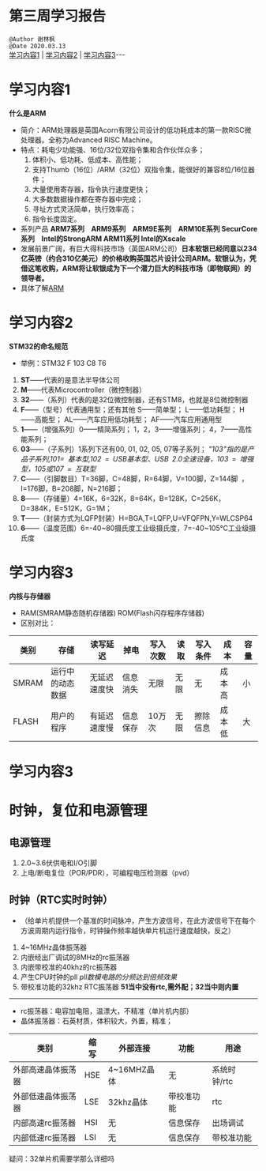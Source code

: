 # 第三周学习报告
 `@Author 谢林枫`  
`@Date 2020.03.13`  
[学习内容1](#1) | [学习内容2](#2) | [学习内容3](#3)---
# <a id='1'>学习内容1</a>
**什么是ARM**
* 简介：ARM处理器是英国Acorn有限公司设计的低功耗成本的第一款RISC微处理器。全称为Advanced RISC Machine。
* 特点：耗电少功能强、16位/32位双指令集和合作伙伴众多；
   1. 体积小、低功耗、低成本、高性能；
   2. 支持Thumb（16位）/ARM（32位）双指令集，能很好的兼容8位/16位器件；
   3. 大量使用寄存器，指令执行速度更快；
   4. 大多数数据操作都在寄存器中完成；
   5. 寻址方式灵活简单，执行效率高；
   6. 指令长度固定。
* 系列产品   **ARM7系列　ARM9系列　ARM9E系列　ARM10E系列 SecurCore系列　Intel的StrongARM ARM11系列 Intel的Xscale**
* 发展前景广阔，有巨大得科技市场（英国ARM公司）**日本软银已经同意以234亿英镑（约合310亿美元）的价格收购英国芯片设计公司ARM。软银认为，凭借这笔收购，ARM将让软银成为下一个潜力巨大的科技市场（即物联网）的领导者。**
* 具体了解[ARM](https://baike.baidu.com/item/ARM/7518299#viewPageContent)
# <a id='2'>学习内容2</a>
**STM32的命名规范**
* 举例：STM32 F 103 C8 T6
1. **ST**——代表的是意法半导体公司
2. **M**——代表Microcontroller（微控制器）
3. **32**——（系列）代表的是32位微控制器，还有STM8，也就是8位微控制器
4. **F**——（型号）代表通用型；还有其他  S——简单型； L——低功耗型； H——高能型； AL——汽车应用低功耗型； AF——汽车应用通用型
5. **1**——（增强系列）0——精简系列； 1，2，3——增强系列； 4，7——高性能系列；
6. **03**——（子系列）1系列下还有00, 01, 02, 05, 07等子系列；
*"103"指的是产品子系列,101= 基本型,102 = USB基本型、USB 2.0全速设备，103 = 增强型，105或107 = 互联型*
7. **C**——（引脚数目）T=36脚，C=48脚，R=64脚，V=100脚，Z=144脚 ，I=176脚，B=208脚，N=216脚；
8. **8**——（存储量）4=16K，6=32K，8=64K，B=128K，C=256K，D=384K，E=512K，G=1M；
9. **T**——（封装方式为LQFP封装）H=BGA,T=LQFP,U=VFQFPN,Y=WLCSP64 
10. **6**——（温度范围）6=-40~80摄氏度工业级摄氏度，7=-40~105℃工业级摄氏度
# <a id='3'>学习内容3</a>
**内核与存储器**
* RAM(SMRAM静态随机存储器)  ROM(Flash闪存程序存储器)
* 区别对比：

| 类别 | 存储 | 读写延迟 | 掉电 | 写入次数 | 读取 | 写入条件 | 成本 | 容量 |
| ------ | ------ | ------ | ------ | ------ | ------ | ------ | ------ | ------ |
| SMRAM | 运行中的动态数据 | 无延迟速度快 | 信息消失 | 无限 | 无限 | 无 | 成本高 | 小 |
| FLASH | 用户的程序 | 有延迟速度慢 | 信息保存 | 10万次 | 无限 | 擦除信息 | 成本低 | 大 |

# <a id='3'>学习内容3</a>
# 时钟，复位和电源管理
## 电源管理
1. 2.0~3.6伏供电和I/O引脚
2. 上电/断电复位（POR/PDR），可编程电压检测器（pvd）
## 时钟（RTC实时时钟）
* （给单片机提供一个基准的时间脉冲，产生方波信号，在此方波信号下在每个方波周期内运行指令，时钟操作频率越快单片机运行速度越快，反之）
1. 4~16MHz晶体振荡器
2. 内嵌经出厂调试的8MHz的rc振荡器
3. 内嵌带校准的40khz的rc振荡器
4. 产生CPU时钟的pll *pll数模电路的分频达到倍频效果*
5. 带校准功能的32khz RTC振荡器 **51当中没有rtc,需外配；32当中则内置**
---
* rc振荡器：电容加电阻，温漂大，不精准（单片机内部）
* 晶体振荡器：石英材质，体积较大，外置，精准；

| 类别 | 缩写 | 外部连接 | 功能 | 用途 |
| ------ | ------ | ------ | ------ | ------ |
| 外部高速晶体振荡器 | HSE | 4~16MHZ晶体 | 无 | 系统时钟/rtc |
| 外部低速晶体振荡器 | LSE | 32khz晶体 | 带校准功能 | rtc |
| 内部高速rc振荡器 | HSI | 无 | 信息保存 | 出场调试 | 系统时钟 |
| 内部低速rc振荡器 | LSI | 无 | 信息保存 | 带校准功能 | rtc |
 
疑问：32单片机需要学那么详细吗
          

